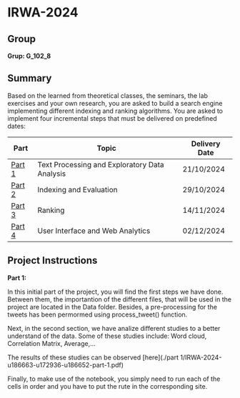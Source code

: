 # IRWA-2024

## Group
**Grup: G_102_8**

## Summary
 Based on the learned from theoretical classes, the seminars, the lab exercises and your own
 research, you are asked to build a search engine implementing different indexing and ranking
 algorithms.
 You are asked to implement four incremental steps that must be delivered on predefined dates:
 <table>
  <thead>
    <tr>
      <th>Part</th>
      <th>Topic</th>
      <th>Delivery Date</th>
    </tr>
  </thead>
  <tbody>
    <tr>
      <td><a href="./part 1">Part 1</a></td>
      <td>Text Processing and Exploratory Data Analysis</td>
      <td>21/10/2024</td>
    </tr>
    <tr>
      <td><a href="#">Part 2</a></td>
      <td>Indexing and Evaluation</td>
      <td>29/10/2024</td>
    </tr>
    <tr>
      <td><a href="#">Part 3</a></td>
      <td>Ranking</td>
      <td>14/11/2024</td>
    </tr>
    <tr>
      <td><a href="#">Part 4</a></td>
      <td>User Interface and Web Analytics</td>
      <td>02/12/2024</td>
    </tr>
  </tbody>
</table>

## Project Instructions
**Part 1:**

In this initial part of the project, you will find the first steps we have done.  Between them, the importantion of the different files, that will be used in the project are located in the Data folder. Besides, a pre-processing for the tweets has been permormed using process_tweet() function. 

Next, in the second section, we have analize different studies to a better understand of the data. Some of these studies include: Word cloud, Correlation Matrix, Average,... 

The results of these studies can be observed [here](./part 1/IRWA-2024-u186663-u172936-u186652-part-1.pdf)

Finally, to make use of the notebook, you simply need to run each of the cells in order and you have to put the rute in the corresponding site.

